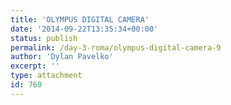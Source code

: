 ```yaml
---
title: 'OLYMPUS DIGITAL CAMERA'
date: '2014-09-22T13:35:34+00:00'
status: publish
permalink: /day-3-roma/olympus-digital-camera-9
author: 'Dylan Pavelko'
excerpt: ''
type: attachment
id: 760
---
```

<!DOCTYPE html PUBLIC "-//W3C//DTD HTML 4.0 Transitional//EN" "http://www.w3.org/TR/REC-html40/loose.dtd">
<?xml encoding="UTF-8">

